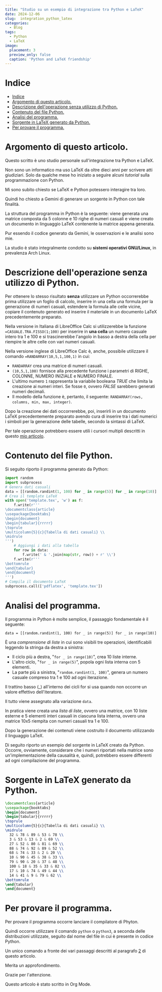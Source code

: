 ```yaml
---
title: "Studio su un esempio di integrazione tra Python e LaTeX"
date: 2024-12-06
slug:  integration_python_latex
categories:
  - Blog
tags:
  - Python
  - LaTeX
image:
  placement: 3
  preview_only: false 
  caption: 'Python and LaTeX friendship'
---
```


# Indice

- [Indice](#indice)
- [Argomento  di questo articolo.](#argomento--di-questo-articolo)
- [ Descrizione dell'operazione senza utilizzo di  Python.](#-descrizione-delloperazione-senza-utilizzo-di--python)
- [Contenuto del file Python.](#contenuto-del-file-python)
- [Analisi del programma.](#analisi-del-programma)
- [Sorgente in  LaTeX generato da Python.](#sorgente-in--latex-generato-da-python)
- [Per provare il programma.](#per-provare-il-programma)



<a id="org5ac324b"></a>

# Argomento  di questo articolo.

Questo scritto è  uno studio personale sull'integrazione tra Python e LaTeX.

Non sono un informatico ma uso LaTeX da oltre dieci anni per scrivere atti giudiziari.  Solo da qualche mese ho iniziato a seguire alcuni *tutorial* sulla programmazione con  Python.

Mi sono subito chiesto se  LaTeX e Python potessero interagire tra loro.

Quindi ho chiesto a  Gemini  di generare  un sorgente in Python con tale finalità.

La struttura del programma in Python è la seguente: viene generata una matrice   composta da 5 colonne e 10 righe di numeri casuali e  viene creato un documento in linguaggio LaTeX contenente la matrice appena generata.

Pur essendo il codice generato da Gemini,  le osservazioni e le analisi sono mie.

La studio è stato integralmente condotto su **sistemi operativi GNU/Linux**, in prevalenza Arch Linux.


<a id="without-python"></a>

# <a id="org52be670"></a> Descrizione dell'operazione senza utilizzo di  Python.

Per ottenere lo stesso risultato **senza** utilizzare un Python  occorrerebbe prima utilizzare un foglio di calcolo, inserire in una cella una formula per la generazione di numeri casuali, estendere  la formula alle celle vicine, copiare il contenuto generato ed inserire il materiale in un documento LaTeX precedentemente preparato.

Nella versione in Italiana di LibreOffice Calc si utilizzerebbe la funzione `=CASUALE.TRA.FISSO(1;100)` per inserire in **una cella** un numero casuale intero tra 1 e 100 e si trascinerebbe l'angolo in basso a destra della cella per riempire le altre celle con vari numeri casuali.

Nella versione inglese di LibreOffice Calc è, anche, possibile utilizzare il  comando `=RANDARRAY(10,5,1,100,1)` in cui:

-   `RANDARRAY`  crea una matrice di numeri casuali.
-   `(10,5,1,100)` fornisce alla precedente funzione i parametri di RIGHE, COLONNE, NUMERO INIZIALE e NUMERO FINALE.
-   L'ultimo numero `1` rappresenta la variabile booleana *TRUE* che limita la creazione ai numeri  interi. Se fosse `0`, ovvero *FALSE* sarebbero generati numeri decimali.
-   Il modello della funzione è, pertanto, il seguente: `RANDARRAY(rows, columns, min, max, integer)`.

Dopo la creazione dei dati occorrerebbe, poi,  inserirli in un documento LaTeX precedentemente preparato avendo cura di inserire tra i  dati numerici  i simboli per la generazione delle tabelle,  secondo la sintassi di LaTeX.

Per tale operazione  potrebbero essere utili i cursori multipli descritti in questo [mio articolo](https://francopasut.blogspot.com/2024/07/vim-sublime-text-visual-studio-code-e-i.html).


<a id="org3440ce9"></a>

# Contenuto del file Python.

Si seguito riporto il programma generato da Python:

``` python
import random
import subprocess
# Genera dati casuali
data = [[random.randint(1, 100) for _ in range(5)] for _ in range(10)]
# Crea il template LaTeX
with open('template.tex', 'w') as f:
    f.write(r'''
\documentclass{article}
\usepackage{booktabs}
\begin{document}
\begin{tabular}{rrrrr}
\toprule
\multicolumn{5}{c}{Tabella di dati casuali} \\
\midrule
''')
    # Aggiungi i dati alla tabella
    for row in data:
        f.write(' & '.join(map(str, row)) + r' \\')
    f.write(r'''
\bottomrule
\end{tabular}
\end{document}
''')
# Compila il documento LaTeX
subprocess.call(['pdflatex', 'template.tex'])
```



<a id="org6f7c50f"></a>

# Analisi del programma.

Il programma in Python è molte semplice, il passaggio fondamentale è il seguente:

    data = [[random.randint(1, 100) for _ in range(5)] for _ in range(10)]

È una *comprensione di liste* in cui sono visibili tre operazioni,  identificabili leggendo la stringa da destra a sinistra:

-   Il ciclo più a destra, "`for _ in range(10)`",   crea 10 liste interne.
-   L'altro ciclo,  "`for _ in range(5)`",  popola ogni lista interna  con 5 elementi.
-   La parte più a sinistra, "`random.randint(1, 100)`",  genera un numero  casuale compreso tra 1 e 100 ad ogni iterazione.

Il trattino basso (\_) all'interno dei cicli for si usa quando non occorre un valore effettivo dell'iteratore.

Il tutto viene assegnato alla variazione `data`.

In pratica viene creata una *lista di liste*, ovvero una matrice, con 10 liste esterne e 5 elementi interi casuali in ciascuna lista interna, ovvero una matrice 10x5 riempita con numeri casuali tra 1 e 100.

Dopo la generazione dei contenuti viene costruito il documento utilizzando il linguaggio LaTeX.

Di seguito riporto un esempio del sorgente in LaTeX creato da Python. Occorre, ovviamente, considerare che i numeri riportati nella matrice sono un'implementazione della causalità e, quindi, potrebbero essere differenti ad ogni compilazione del programma.


<a id="org4bb5116"></a>

# Sorgente in  LaTeX generato da Python.

``` latex
\documentclass{article}
\usepackage{booktabs}
\begin{document}
\begin{tabular}{rrrrr}
\toprule
\multicolumn{5}{c}{Tabella di dati casuali} \\
\midrule
  32 & 78 & 89 & 53 & 78 \\
  3 & 53 & 13 & 2 & 69 \\
  27 & 52 & 80 & 81 & 69 \\
  88 & 74 & 92 & 89 & 52 \\
  68 & 74 & 33 & 2 & 20 \\
  10 & 90 & 45 & 38 & 33 \\
  79 & 90 & 20 & 37 & 48 \\
  100 & 18 & 35 & 33 & 82 \\
  17 & 10 & 74 & 49 & 44 \\
  14 & 41 & 9 & 79 & 62 \\
\bottomrule
\end{tabular}
\end{document}
```



<a id="orgc5bc322"></a>

# Per provare il programma.

Per provare il programma occorre lanciare il compilatore di Phyton.

Quindi occorre utilizzare il comando `python` o `python3`, a seconda delle distribuzioni utilizzate, seguito dal nome del file in cui è presente in codice Python.

Un unico comando a fronte dei vari passaggi descritti al paragrafo
[2](#org52be670) di questo articolo.

Merita un approfondimento.

Grazie per l'attenzione.

Questo articolo è stato scritto in Org Mode.

<link rel="canonical" href="https://francopasut.blogspot.com/2024/12/studio-su-un-esempio-di-integrazione.html" />
